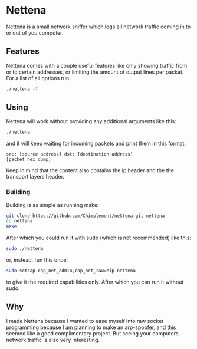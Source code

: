 # Nettena
Nettena is a small network sniffer which logs all network traffic coming in to or out of you computer.
## Features
Nettena comes with a couple useful features like only showing traffic from or to certain addresses, or limiting the amount of output lines per packet.
For a list of all options run:
```bash
./nettena -?
```

## Using
Nettena will work without providing any additional arguments like this:
```bash
./nettena
```
and it will keep waiting for incoming packets and print them in this format:
```
src: [source address] dst: [destination address]
[packet hex dump]
```
Keep in mind that the content also contains the ip header and the the transport layers header.

### Building
Building is as simple as running make:
```bash
git clone https://github.com/Chimplement/nettena.git nettena
cd nettena
make
```
After which you could run it with sudo (which is not recommended) like this:
```bash
sudo ./nettena
```
or, instead, run this once:
```bash
sudo setcap cap_net_admin,cap_net_raw=eip nettena
```
to give it the required capabilities only.
After which you can run it without sudo.

## Why
I made Nettena because I wanted to ease myself into raw socket programming because I am planning to make an arp-spoofer, and this seemed like a good complimentary project. But seeing your computers network traffic is also very interesting.